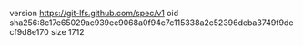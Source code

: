 version https://git-lfs.github.com/spec/v1
oid sha256:8c17e65029ac939ee9068a0f94c7c115338a2c52396deba3749f9decf9d8e170
size 1712
